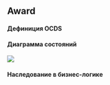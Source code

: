 ## Award
#### Дефиниция OCDS
[](/schema/definitions/Award.schema.json)
#### Диаграмма состояний
![]([https://raw.githubusercontent.com/uStudioCompany/xarid.uz/d688a453688cca85af9706d8c3a7ab02e820c0e2/src/assets/UZ_NIS.png](https://www.planttext.com/api/plantuml/png/ZLHDJi905Dxt56zjn0DqORY7k21GJHCiXXRT0YM8mOID1oc4aKAbNE7DZVpUJ0qK2t7HTZhptll-cjR3gDcB-ayTnxcxkgVQBJrxGTiF7c-Qhqq_mi8bplM45U_mVEETdl66EEDK3_M8U8dtlOxrkrHSDmBE-OjJNd72IezGCoUyADwY9T43N1EqpgNG7CVcFkAbx1BASa2CPJvliPqq0i9oXwL2jz9352mjrnhOzeEmtsfvOVZGxxWa5RpMCMVwGvenUqQWDoWah00tm1RGzvoB2Y4H4xGf70sng_HKDBeamEQSU06DcTWmuczZ12vX1PB5A036CCUOPAP1SsvqWOFr3KLAgaLXLeFUt3AJqiou9jqfRvpJ1AXs54kh6uH-s-ir8xyR89lFlzxI2QF4e2wHYAGs5cSFfJX6cR1C7ASIfFHHj2B_nIFNKfTSvgBlrmGRlcGb2LZDZS3aDYtagNCWHoZbKCjGL9v6vejRs72sXi6kE4kTWw22zrcCyb3CJ7bzo9fpfwgjnDaYL27QbMjJMHjxKgHHQOuOQTJ-2_kIXal6LA8uTS3WH_03))
#### Наследование в бизнес-логике
[](/schema/inheritances/Award.Inheritances.schema.json)

